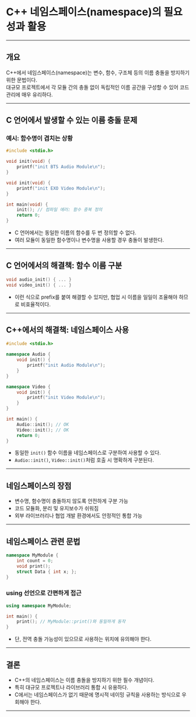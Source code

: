 # C++ 네임스페이스(namespace)의 필요성과 활용

---

## 개요

C++에서 네임스페이스(namespace)는 변수, 함수, 구조체 등의 이름 충돌을 방지하기 위한 문법이다.  
대규모 프로젝트에서 각 모듈 간의 충돌 없이 독립적인 이름 공간을 구성할 수 있어 코드 관리에 매우 유리하다.

---

## C 언어에서 발생할 수 있는 이름 충돌 문제

### 예시: 함수명이 겹치는 상황

```c
#include <stdio.h>

void init(void) {
	printf("init BTS Audio Module\n");
}

void init(void) {
	printf("init EXO Video Module\n");
}

int main(void) {
	init(); // 컴파일 에러: 함수 중복 정의
	return 0;
}
````

* C 언어에서는 동일한 이름의 함수를 두 번 정의할 수 없다.
* 여러 모듈이 동일한 함수명이나 변수명을 사용할 경우 충돌이 발생한다.

---

## C 언어에서의 해결책: 함수 이름 구분

```c
void audio_init() { ... }
void video_init() { ... }
```

* 이런 식으로 prefix를 붙여 해결할 수 있지만, 협업 시 이름을 일일이 조율해야 하므로 비효율적이다.

---

## C++에서의 해결책: 네임스페이스 사용

```cpp
#include <stdio.h>

namespace Audio {
	void init() {
		printf("init Audio Module\n");
	}
}

namespace Video {
	void init() {
		printf("init Video Module\n");
	}
}

int main() {
	Audio::init(); // OK
	Video::init(); // OK
	return 0;
}
```

* 동일한 `init()` 함수 이름을 네임스페이스로 구분하여 사용할 수 있다.
* `Audio::init()`, `Video::init()`처럼 호출 시 명확하게 구분된다.

---

## 네임스페이스의 장점

* 변수명, 함수명이 충돌하지 않도록 안전하게 구분 가능
* 코드 모듈화, 분리 및 유지보수가 쉬워짐
* 외부 라이브러리나 협업 개발 환경에서도 안정적인 통합 가능

---

## 네임스페이스 관련 문법

```cpp
namespace MyModule {
	int count = 0;
	void print();
	struct Data { int x; };
}
```

### using 선언으로 간편하게 접근

```cpp
using namespace MyModule;

int main() {
	print(); // MyModule::print()와 동일하게 동작
}
```

* 단, 전역 충돌 가능성이 있으므로 사용하는 위치에 유의해야 한다.

---

## 결론

* C++의 네임스페이스는 이름 충돌을 방지하기 위한 필수 개념이다.
* 특히 대규모 프로젝트나 라이브러리 통합 시 유용하다.
* C에서는 네임스페이스가 없기 때문에 명시적 네이밍 규칙을 사용하는 방식으로 우회해야 한다.

---
